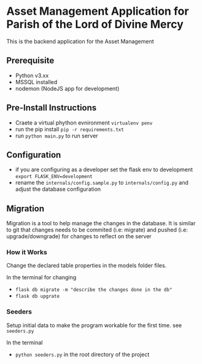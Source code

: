 # Asset Management Application for Parish of the Lord of Divine Mercy

This is the backend application for the Asset Management 

## Prerequisite

* Python v3.xx
* MSSQL installed
* nodemon (NodeJS app for development)

## Pre-Install Instructions

* Craete a virtual phython evnironment `virtualenv penv`
* run the pip install `pip -r requirements.txt`
* run `python main.py` to run server

## Configuration

* if you are configuring as a developer set the flask env to development `export FLASK_ENV=development`
* rename the `internals/config.sample.py` to `internals/config.py` and adjust the database configuration

## Migration

Migration is a tool to help manage the changes in the database. It is similar to git that changes needs to be commited (i.e: migrate) and pushed (i.e: upgrade/downgrade) for changes to reflect on the server

### How it Works

Change the declared table properties in the models folder files.

In the terminal for changing
* `flask db migrate -m "describe the changes done in the db"`
* `flask db upgrate`

### Seeders

Setup initial data to make the program workable for the first time. see `seeders.py`

In the terminal
* `python seeders.py` in the root directory of the project

